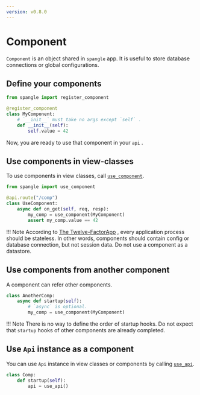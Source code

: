 ```yaml
---
version: v0.8.0
---
```


# Component

`Component` is an object shared in `spangle` app. It is useful to store database connections or global configurations.

## Define your components

```python
from spangle import register_component

@register_component
class MyComponent:
    # `__init__` must take no args except `self` .
    def __init__(self):
        self.value = 42

```

Now, you are ready to use that component in your `api` .

## Use components in view-classes

To use components in view classes, call [`use_component`](/api/component-py#use_component).

```python
from spangle import use_component

@api.route("/comp")
class UseComponent:
    async def on_get(self, req, resp):
        my_comp = use_component(MyComponent)
        assert my_comp.value == 42

```

!!! Note
According to [The Twelve-FactorApp](https://12factor.net/processes) , every application process should be stateless. In other words, components should contain config or database connection, but not session data. Do not use a component as a datastore.

## Use components from another component

A component can refer other components.

```python
class AnotherComp:
    async def startup(self):
        # `async` is optional.
        my_comp = use_component(MyComponent)

```

!!! Note
There is no way to define the order of startup hooks. Do not expect that `startup` hooks of other components are already completed.

## Use `Api` instance as a component

You can use `Api` instance in view classes or components by calling [`use_api`](/api/component-py#use_api).

```python
class Comp:
    def startup(self):
        api = use_api()

```
